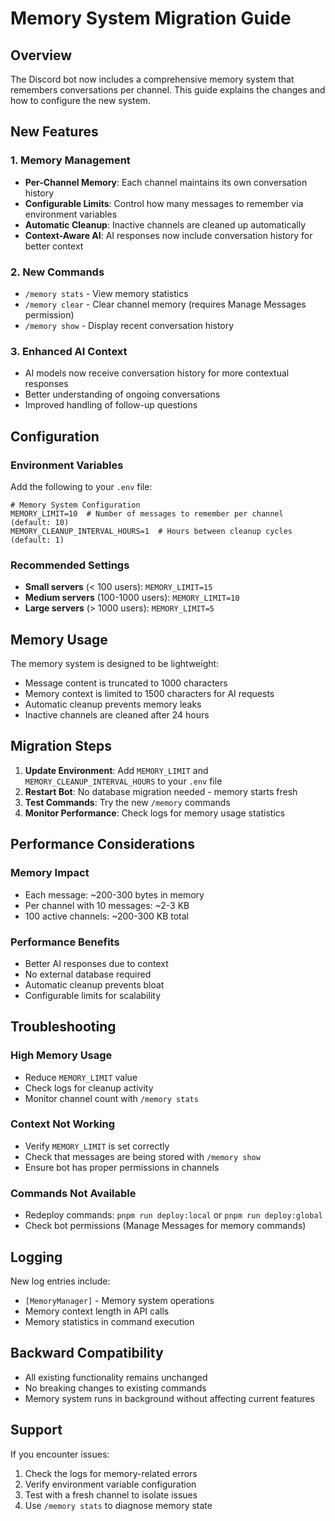 # Memory System Migration Guide

## Overview

The Discord bot now includes a comprehensive memory system that remembers conversations per channel. This guide explains the changes and how to configure the new system.

## New Features

### 1. Memory Management
- **Per-Channel Memory**: Each channel maintains its own conversation history
- **Configurable Limits**: Control how many messages to remember via environment variables
- **Automatic Cleanup**: Inactive channels are cleaned up automatically
- **Context-Aware AI**: AI responses now include conversation history for better context

### 2. New Commands
- `/memory stats` - View memory statistics
- `/memory clear` - Clear channel memory (requires Manage Messages permission)
- `/memory show` - Display recent conversation history

### 3. Enhanced AI Context
- AI models now receive conversation history for more contextual responses
- Better understanding of ongoing conversations
- Improved handling of follow-up questions

## Configuration

### Environment Variables

Add the following to your `.env` file:

```env
# Memory System Configuration
MEMORY_LIMIT=10  # Number of messages to remember per channel (default: 10)
MEMORY_CLEANUP_INTERVAL_HOURS=1  # Hours between cleanup cycles (default: 1)
```

### Recommended Settings

- **Small servers** (< 100 users): `MEMORY_LIMIT=15`
- **Medium servers** (100-1000 users): `MEMORY_LIMIT=10`
- **Large servers** (> 1000 users): `MEMORY_LIMIT=5`

## Memory Usage

The memory system is designed to be lightweight:
- Message content is truncated to 1000 characters
- Memory context is limited to 1500 characters for AI requests
- Automatic cleanup prevents memory leaks
- Inactive channels are cleaned after 24 hours

## Migration Steps

1. **Update Environment**: Add `MEMORY_LIMIT` and `MEMORY_CLEANUP_INTERVAL_HOURS` to your `.env` file
2. **Restart Bot**: No database migration needed - memory starts fresh
3. **Test Commands**: Try the new `/memory` commands
4. **Monitor Performance**: Check logs for memory usage statistics

## Performance Considerations

### Memory Impact
- Each message: ~200-300 bytes in memory
- Per channel with 10 messages: ~2-3 KB
- 100 active channels: ~200-300 KB total

### Performance Benefits
- Better AI responses due to context
- No external database required
- Automatic cleanup prevents bloat
- Configurable limits for scalability

## Troubleshooting

### High Memory Usage
- Reduce `MEMORY_LIMIT` value
- Check logs for cleanup activity
- Monitor channel count with `/memory stats`

### Context Not Working
- Verify `MEMORY_LIMIT` is set correctly
- Check that messages are being stored with `/memory show`
- Ensure bot has proper permissions in channels

### Commands Not Available
- Redeploy commands: `pnpm run deploy:local` or `pnpm run deploy:global`
- Check bot permissions (Manage Messages for memory commands)

## Logging

New log entries include:
- `[MemoryManager]` - Memory system operations
- Memory context length in API calls
- Memory statistics in command execution

## Backward Compatibility

- All existing functionality remains unchanged
- No breaking changes to existing commands
- Memory system runs in background without affecting current features

## Support

If you encounter issues:
1. Check the logs for memory-related errors
2. Verify environment variable configuration
3. Test with a fresh channel to isolate issues
4. Use `/memory stats` to diagnose memory state
